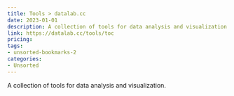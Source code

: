 ```yaml
---
title: Tools > datalab.cc
date: 2023-01-01
description: A collection of tools for data analysis and visualization.
link: https://datalab.cc/tools/toc
pricing: 
tags: 
- unsorted-bookmarks-2 
categories: 
- Unsorted 
---
```


A collection of tools for data analysis and visualization.